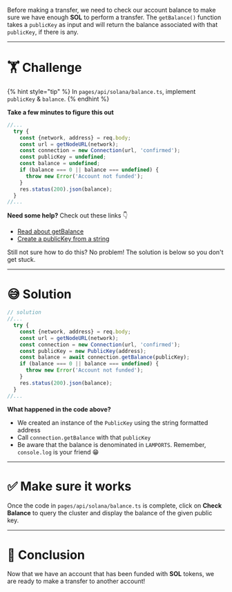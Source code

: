Before making a transfer, we need to check our account balance to make sure we have enough **SOL** to perform a transfer. The `getBalance()` function takes a `publicKey` as input and will return the balance associated with that `publicKey`, if there is any.

---

# 🏋️ Challenge

{% hint style="tip" %}
In `pages/api/solana/balance.ts`, implement `publicKey` & `balance`.
{% endhint %}

**Take a few minutes to figure this out**

```typescript
//...
  try {
    const {network, address} = req.body;
    const url = getNodeURL(network);
    const connection = new Connection(url, 'confirmed');
    const publicKey = undefined;
    const balance = undefined;
    if (balance === 0 || balance === undefined) {
      throw new Error('Account not funded');
    }
    res.status(200).json(balance);
  }
//...
```

**Need some help?** Check out these links 👇

- [Read about getBalance](https://solana-labs.github.io/solana-web3.js/classes/Connection.html#getbalance)
- [Create a publicKey from a string](https://solana-labs.github.io/solana-web3.js/classes/PublicKey.html#constructor)

Still not sure how to do this? No problem! The solution is below so you don't get stuck.

---

# 😅 Solution

```typescript
// solution
//...
  try {
    const {network, address} = req.body;
    const url = getNodeURL(network);
    const connection = new Connection(url, 'confirmed');
    const publicKey = new PublicKey(address);
    const balance = await connection.getBalance(publicKey);
    if (balance === 0 || balance === undefined) {
      throw new Error('Account not funded');
    }
    res.status(200).json(balance);
  }
//...
```

**What happened in the code above?**

- We created an instance of the `PublicKey` using the string formatted address
- Call `connection.getBalance` with that `publicKey`
- Be aware that the balance is denominated in `LAMPORTS`. Remember, `console.log` is your friend 😁

---

# ✅ Make sure it works

Once the code in `pages/api/solana/balance.ts` is complete, click on **Check Balance** to query the cluster and display the balance of the given public key.

---

# 🏁 Conclusion

Now that we have an account that has been funded with **SOL** tokens, we are ready to make a transfer to another account!
